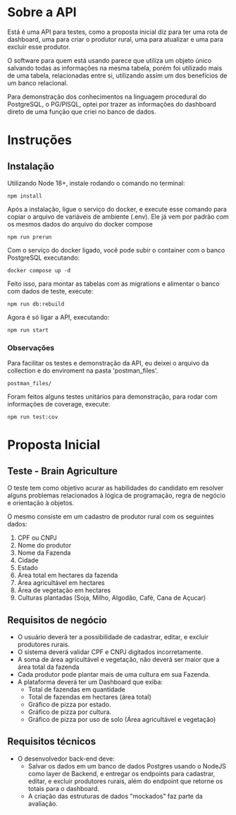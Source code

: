 # Sobre a API

Está é uma API para testes, como a proposta inicial diz para ter uma rota de dashboard, uma para criar o produtor rural, uma para atualizar e uma para excluir esse produtor.

O software para quem está usando parece que utiliza um objeto único salvando todas as informações na mesma tabela, porém foi utilizado mais de uma tabela, relacionadas entre si, utilizando assim um dos benefícios de um banco relacional.

Para demonstração dos conhecimentos na linguagem procedural do PostgreSQL, o PG/PlSQL, optei por trazer as informações do dashboard direto de uma função que criei no banco de dados.

# Instruções

## Instalação

Utilizando Node 18+, instale rodando o comando no terminal:

```
npm install
```

Após a instalação, ligue o serviço do docker, e execute esse comando para copiar o arquivo de variáveis de ambiente (.env). Ele já vem por padrão com os mesmos dados do arquivo do docker compose

```
npm run prerun
```

Com o serviço do docker ligado, você pode subir o container com o banco PostgreSQL executando:

```
docker compose up -d
```

Feito isso, para montar as tabelas com as migrations e alimentar o banco com dados de teste, execute:

```
npm run db:rebuild
```

Agora é só ligar a API, executando:

```
npm run start
```

### Observações

Para facilitar os testes e demonstração da API, eu deixei o arquivo da collection e do enviroment na pasta 'postman_files'.

```
postman_files/
```

Foram feitos alguns testes unitários para demonstração, para rodar com informações de coverage, execute:

```
npm run test:cov
```

# Proposta Inicial

## Teste - Brain Agriculture

O teste tem como objetivo acurar as habilidades do candidato em resolver alguns problemas relacionados à lógica de programação, regra de negócio e orientação à objetos.

O mesmo consiste em um cadastro de produtor rural com os seguintes dados:

1. CPF ou CNPJ
2. Nome do produtor
3. Nome da Fazenda
4. Cidade
5. Estado
6. Área total em hectares da fazenda
7. Área agricultável em hectares
8. Área de vegetação em hectares
9. Culturas plantadas (Soja, Milho, Algodão, Café, Cana de Açucar)

## Requisitos de negócio

- O usuário deverá ter a possibilidade de cadastrar, editar, e excluir produtores rurais.
- O sistema deverá validar CPF e CNPJ digitados incorretamente.
- A soma de área agrícultável e vegetação, não deverá ser maior que a área total da fazenda
- Cada produtor pode plantar mais de uma cultura em sua Fazenda.
- A plataforma deverá ter um Dashboard que exiba:
  - Total de fazendas em quantidade
  - Total de fazendas em hectares (área total)
  - Gráfico de pizza por estado.
  - Gráfico de pizza por cultura.
  - Gráfico de pizza por uso de solo (Área agricultável e vegetação)

## Requisitos técnicos

- O desenvolvedor back-end deve:
  - Salvar os dados em um banco de dados Postgres usando o NodeJS como layer de Backend, e entregar os endpoints para cadastrar, editar, e excluir produtores rurais, além do endpoint que retorne os totais para o dashboard.
  - A criação das estruturas de dados "mockados" faz parte da avaliação.
